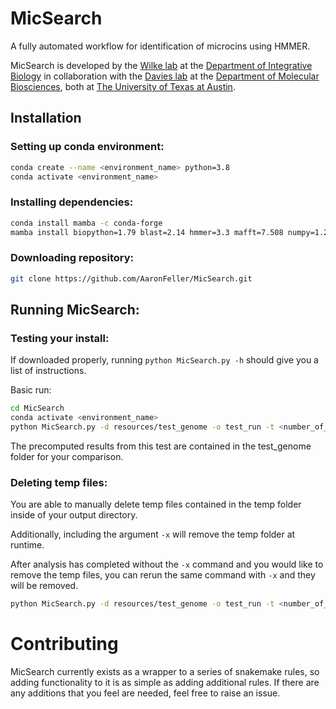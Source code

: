 # MicSearch
A fully automated workflow for identification of microcins using HMMER.

MicSearch is developed by the [Wilke lab](https://wilkelab.org/) at the [Department of Integrative Biology](https://integrativebio.utexas.edu/) in collaboration with the [Davies lab](https://bwdaviesutaustin.org/) at the [Department of Molecular Biosciences](https://molecularbiosci.utexas.edu/), both at [The University of Texas at Austin](https://www.utexas.edu/).

## Installation

### Setting up conda environment:
```bash
conda create --name <environment_name> python=3.8
conda activate <environment_name>
```

### Installing dependencies:
```bash
conda install mamba -c conda-forge
mamba install biopython=1.79 blast=2.14 hmmer=3.3 mafft=7.508 numpy=1.24 pandas=1.5 snakemake=7.18 -c conda-forge -c bioconda
```

### Downloading repository:
```bash
git clone https://github.com/AaronFeller/MicSearch.git
```
## Running MicSearch:

### Testing your install:
If downloaded properly, running `python MicSearch.py -h` should give you a list of instructions.

Basic run:
```bash
cd MicSearch
conda activate <environment_name>
python MicSearch.py -d resources/test_genome -o test_run -t <number_of_threads>
```

The precomputed results from this test are contained in the test_genome folder for your comparison.

### Deleting temp files:
You are able to manually delete temp files contained in the temp folder inside of your output directory.

Additionally, including the argument `-x` will remove the temp folder at runtime. 

After analysis has completed without the `-x` command and you would like to remove the temp files, you can rerun the same command with `-x` and they will be removed.
```bash
python MicSearch.py -d resources/test_genome -o test_run -t <number_of_threads> -x
```

# Contributing

MicSearch currently exists as a wrapper to a series of snakemake rules, so adding functionality to it is as simple as adding additional rules. If there are any additions that you feel are needed, feel free to raise an issue.
